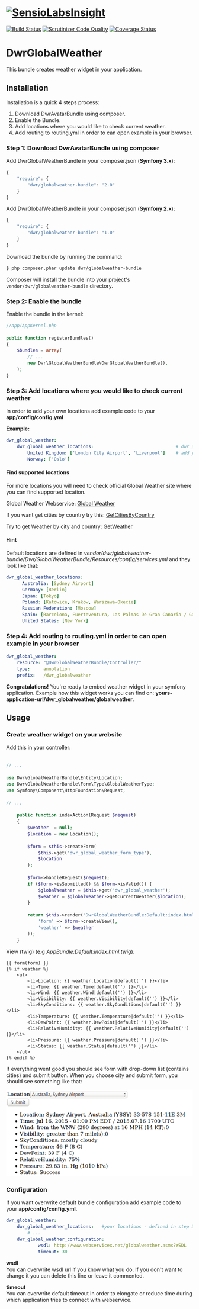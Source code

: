 [![SensioLabsInsight](https://insight.sensiolabs.com/projects/a32fc8c5-0bc8-4daa-8b8d-eb2696de949c/big.png)](https://insight.sensiolabs.com/projects/a32fc8c5-0bc8-4daa-8b8d-eb2696de949c)
======================
[![Build Status](https://travis-ci.org/dariuszwrzesien/DwrGlobalWeatherBundle.svg?branch=master)](https://travis-ci.org/dariuszwrzesien/DwrGlobalWeatherBundle)
[![Scrutinizer Code Quality](https://scrutinizer-ci.com/g/dariuszwrzesien/DwrGlobalWeatherBundle/badges/quality-score.png?b=master)](https://scrutinizer-ci.com/g/dariuszwrzesien/DwrGlobalWeatherBundle/?branch=master)
[![Coverage Status](https://coveralls.io/repos/dariuszwrzesien/DwrGlobalWeatherBundle/badge.svg?branch=master&service=github)](https://coveralls.io/github/dariuszwrzesien/DwrGlobalWeatherBundle?branch=master)

# **DwrGlobalWeather**

This bundle creates weather widget in your application.

## **Installation**

Installation is a quick 4 steps process:

1. Download DwrAvatarBundle using composer.
2. Enable the Bundle.
3. Add locations where you would like to check current weather.
4. Add routing to routing.yml in order to can open example in your browser.

### Step 1: Download DwrAvatarBundle using composer

Add DwrGlobalWeatherBundle in your composer.json (**Symfony 3.x**):

``` js
{
    "require": {
        "dwr/globalweather-bundle": "2.0"
    }
}
```

Add DwrGlobalWeatherBundle in your composer.json (**Symfony 2.x**):

``` js
{
    "require": {
        "dwr/globalweather-bundle": "1.0"
    }
}
```

Download the bundle by running the command:

``` bash
$ php composer.phar update dwr/globalweather-bundle
```

Composer will install the bundle into your project's `vendor/dwr/globalweather-bundle` directory.

### Step 2: Enable the bundle

Enable the bundle in the kernel:

``` php
//app/AppKernel.php

public function registerBundles()
{
    $bundles = array(
        // ...
        new Dwr\GlobalWeatherBundle\DwrGlobalWeatherBundle(),
    );
}
```

### Step 3: Add locations where you would like to check current weather

In order to add your own locations add example code to your **app/config/config.yml**

**Example:**
``` yml
dwr_global_weather:
    dwr_global_weather_locations:                               # dwr_global_weather_location overwrites default location defined in bundle
        United Kingdom: ['London City Airport', 'Liverpool']    # add your location e.g Country: [City1, City2]
        Norway: ['Oslo']
```
#### Find supported locations

For more locations you will need to check official Global Weather site where you can find supported location.

Global Weather Webservice: [Global Weather](http://www.webservicex.net/ws/WSDetails.aspx?CATID=12&WSID=56)

If you want get cities by country try this: [GetCitiesByCountry](http://www.webservicex.net/globalweather.asmx?op=GetCitiesByCountry)

Try to get Weather by city and country: [GetWeather](http://www.webservicex.net/globalweather.asmx?op=GetWeather)  

#### Hint

Default locations are defined in *vendor/dwr/globalweather-bundle/Dwr/GlobalWeatherBundle/Resources/config/services.yml*
and they look like that:

``` yml
dwr_global_weather_locations:
      Australia: [Sydney Airport]
      Germany: [Berlin]
      Japan: [Tokyo]
      Poland: [Katowice, Krakow, Warszawa-Okecie]
      Russian Federation: [Moscow]
      Spain: [Barcelona, Fuerteventura, Las Palmas De Gran Canaria / Gando]
      United States: [New York]
```

### Step 4: Add routing to routing.yml in order to can open example in your browser

``` yml
dwr_global_weather:
    resource: "@DwrGlobalWeatherBundle/Controller/"
    type:     annotation
    prefix:   /dwr_globalweather
```

**Congratulations!** You're ready to embed weather widget in your symfony application.
Example how this widget works you can find on: **yours-application-url/dwr_globalweather/globalweather**.

## **Usage**

### **Create weather widget on your website**

Add this in your controller:

``` php

// ...

use Dwr\GlobalWeatherBundle\Entity\Location;
use Dwr\GlobalWeatherBundle\Form\Type\GlobalWeatherType;
use Symfony\Component\HttpFoundation\Request;

// ...

    public function indexAction(Request $request)
    {
        $weather  = null;
        $location = new Location();

        $form = $this->createForm(
            $this->get('dwr_global_weather_form_type'),
            $location
        );

        $form->handleRequest($request);
        if ($form->isSubmitted() && $form->isValid()) {
            $globalWeather = $this->get('dwr_global_weather');
            $weather = $globalWeather->getCurrentWeather($location);
        }

        return $this->render('DwrGlobalWeatherBundle:Default:index.html.twig', array(
            'form' => $form->createView(),
            'weather' => $weather
        ));
    }

```

View (twig) (e.g *AppBundle:Default:index.html.twig*).


``` jinja
{{ form(form) }}
{% if weather %}
    <ul>
        <li>Location: {{ weather.Location|default('') }}</li>
        <li>Time: {{ weather.Time|default('') }}</li>
        <li>Wind: {{ weather.Wind|default('') }}</li>
        <li>Visibility: {{ weather.Visibility|default('') }}</li>
        <li>SkyConditions: {{ weather.SkyConditions|default('') }}</li>
        <li>Temperature: {{ weather.Temperature|default('') }}</li>
        <li>DewPoint: {{ weather.DewPoint|default('') }}</li>
        <li>RelativeHumidity: {{ weather.RelativeHumidity|default('') }}</li>
        <li>Pressure: {{ weather.Pressure|default('') }}</li>
        <li>Status: {{ weather.Status|default('') }}</li>
    </ul>
{% endif %}
```

If everything went good you should see form with drop-down list (contains cities) and submit button.
When you choose city and submit form, you should see something like that:

![Widget example #1](Resources/doc/dwr_global_weather_result.jpg)


### Configuration

If you want overwrite default bundle configuration add example code to your **app/config/config.yml**.

``` yml
dwr_global_weather:
    dwr_global_weather_locations:   #your locations - defined in step 3
        # ...
    dwr_global_weather_configuration:
            wsdl: http://www.webservicex.net/globalweather.asmx?WSDL
            timeout: 30
```
**wsdl**  
You can overwrite wsdl url if you know what you do. If you don't want to change it you can delete this line or leave it commented.

**timeout**  
You can overwrite default timeout in order to elongate or reduce time during which application tries to connect with webservice.